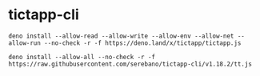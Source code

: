 # tictapp-cli

`
deno install --allow-read --allow-write --allow-env --allow-net --allow-run --no-check -r -f https://deno.land/x/tictapp/tictapp.js
`

`
deno install --allow-all --no-check -r -f https://raw.githubusercontent.com/serebano/tictapp-cli/v1.18.2/tt.js
`